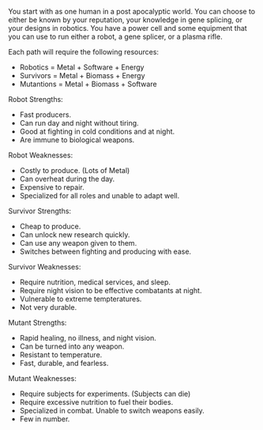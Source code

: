 You start with as one human in a post apocalyptic world. 
You can choose to either be known by your reputation, your knowledge in gene splicing, or your designs in robotics.
You have a power cell and some equipment that you can use to run either a robot, a gene splicer, or a plasma rifle.

Each path will require the following resources:
  * Robotics = Metal + Software + Energy
  * Survivors = Metal + Biomass + Energy
  * Mutantions = Metal + Biomass + Software
  
Robot Strengths:
  * Fast producers.
  * Can run day and night without tiring.
  * Good at fighting in cold conditions and at night.
  * Are immune to biological weapons.

Robot Weaknesses:
  * Costly to produce. (Lots of Metal)
  * Can overheat during the day.
  * Expensive to repair.
  * Specialized for all roles and unable to adapt well.
  
Survivor Strengths:
  * Cheap to produce.
  * Can unlock new research quickly.
  * Can use any weapon given to them.
  * Switches between fighting and producing with ease.
  
Survivor Weaknesses:
  * Require nutrition, medical services, and sleep.
  * Require night vision to be effective combatants at night.
  * Vulnerable to extreme tempteratures.
  * Not very durable.
  
Mutant Strengths:
  * Rapid healing, no illness, and night vision.
  * Can be turned into any weapon.
  * Resistant to temperature.
  * Fast, durable, and fearless.
  
Mutant Weaknesses:
  * Require subjects for experiments. (Subjects can die)
  * Require excessive nutrition to fuel their bodies.
  * Specialized in combat. Unable to switch weapons easily.
  * Few in number.
